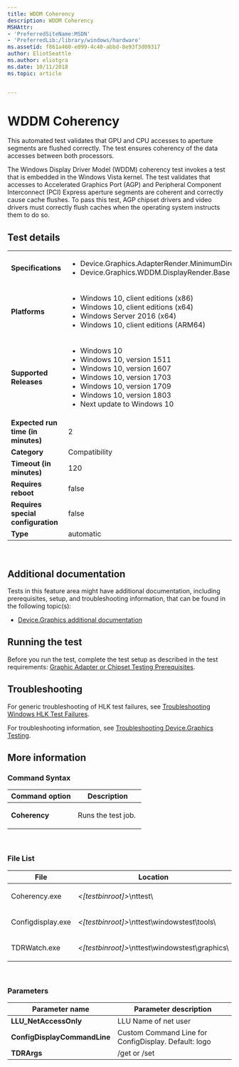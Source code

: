 ```yaml
---
title: WDDM Coherency
description: WDDM Coherency
MSHAttr:
- 'PreferredSiteName:MSDN'
- 'PreferredLib:/library/windows/hardware'
ms.assetid: f861a460-e099-4c40-abbd-8e93f3d09317
author: EliotSeattle
ms.author: eliotgra
ms.date: 10/11/2018
ms.topic: article


---
```


# <span id="p_hlk_test.506b5487-232f-410a-961d-509d90a98561"></span>WDDM Coherency


This automated test validates that GPU and CPU accesses to aperture segments are flushed correctly. The test ensures coherency of the data accesses between both processors.

The Windows Display Driver Model (WDDM) coherency test invokes a test that is embedded in the Windows Vista kernel. The test validates that accesses to Accelerated Graphics Port (AGP) and Peripheral Component Interconnect (PCI) Express aperture segments are coherent and correctly cause cache flushes. To pass this test, AGP chipset drivers and video drivers must correctly flush caches when the operating system instructs them to do so.

## Test details
|||
|---|---|
| **Specifications**  | <ul><li>Device.Graphics.AdapterRender.MinimumDirectXLevel</li><li>Device.Graphics.WDDM.DisplayRender.Base</li></ul> |  
| **Platforms**   | <ul><li>Windows 10, client editions (x86)</li><li>Windows 10, client editions (x64)</li><li>Windows Server 2016 (x64)</li><li>Windows 10, client editions (ARM64)</li></ul> |
| **Supported Releases** | <ul><li>Windows 10</li><li>Windows 10, version 1511</li><li>Windows 10, version 1607</li><li>Windows 10, version 1703</li><li>Windows 10, version 1709</li><li>Windows 10, version 1803</li><li>Next update to Windows 10</li></ul> |
|**Expected run time (in minutes)**| 2 |
|**Category**| Compatibility |
|**Timeout (in minutes)**| 120 |
|**Requires reboot**| false |
|**Requires special configuration**| false |
|**Type**| automatic |

 

## <span id="Additional_documentation"></span><span id="additional_documentation"></span><span id="ADDITIONAL_DOCUMENTATION"></span>Additional documentation


Tests in this feature area might have additional documentation, including prerequisites, setup, and troubleshooting information, that can be found in the following topic(s):

-   [Device.Graphics additional documentation](device-graphics-additional-documentation.md)

## <span id="Running_the_test"></span><span id="running_the_test"></span><span id="RUNNING_THE_TEST"></span>Running the test


Before you run the test, complete the test setup as described in the test requirements: [Graphic Adapter or Chipset Testing Prerequisites](graphic-adapter-or-chipset-testing-prerequisites.md).

## <span id="Troubleshooting"></span><span id="troubleshooting"></span><span id="TROUBLESHOOTING"></span>Troubleshooting


For generic troubleshooting of HLK test failures, see [Troubleshooting Windows HLK Test Failures](..\user\troubleshooting-windows-hlk-test-failures.md).

For troubleshooting information, see [Troubleshooting Device.Graphics Testing](troubleshooting-devicegraphics-testing.md).

## <span id="More_information"></span><span id="more_information"></span><span id="MORE_INFORMATION"></span>More information


### <span id="Command_Syntax"></span><span id="command_syntax"></span><span id="COMMAND_SYNTAX"></span>Command Syntax

<table>
<colgroup>
<col width="50%" />
<col width="50%" />
</colgroup>
<thead>
<tr class="header">
<th>Command option</th>
<th>Description</th>
</tr>
</thead>
<tbody>
<tr class="odd">
<td><p><strong>Coherency</strong></p></td>
<td><p>Runs the test job.</p></td>
</tr>
</tbody>
</table>

 

### <span id="File_List"></span><span id="file_list"></span><span id="FILE_LIST"></span>File List

<table>
<colgroup>
<col width="50%" />
<col width="50%" />
</colgroup>
<thead>
<tr class="header">
<th>File</th>
<th>Location</th>
</tr>
</thead>
<tbody>
<tr class="odd">
<td><p>Coherency.exe</p></td>
<td><p><em>&lt;[testbinroot]&gt;</em>\nttest\</p></td>
</tr>
<tr class="even">
<td><p>Configdisplay.exe</p></td>
<td><p><em>&lt;[testbinroot]&gt;</em>\nttest\windowstest\tools\</p></td>
</tr>
<tr class="odd">
<td><p>TDRWatch.exe</p></td>
<td><p><em>&lt;[testbinroot]&gt;</em>\nttest\windowstest\graphics\</p></td>
</tr>
</tbody>
</table>

 

### <span id="Parameters"></span><span id="parameters"></span><span id="PARAMETERS"></span>Parameters

| Parameter name               | Parameter description                                |
|------------------------------|------------------------------------------------------|
| **LLU\_NetAccessOnly**       | LLU Name of net user                                 |
| **ConfigDisplayCommandLine** | Custom Command Line for ConfigDisplay. Default: logo |
| **TDRArgs**                  | /get or /set                                         |

 

 

 






